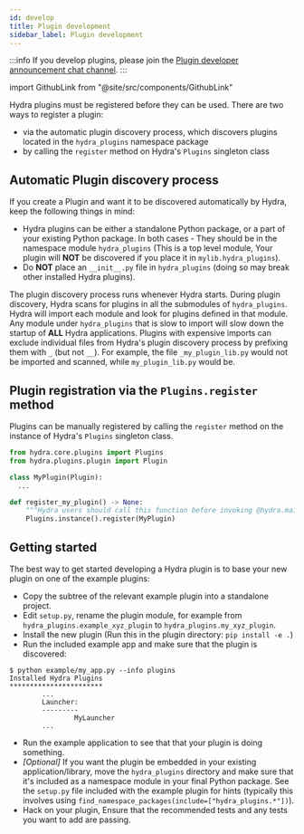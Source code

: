 ```yaml
---
id: develop
title: Plugin development
sidebar_label: Plugin development
---
```


:::info
If you develop plugins, please join the <a href="https://hydra-framework.zulipchat.com/#narrow/stream/233935-Hydra-plugin.20dev.20announcements">Plugin developer announcement chat channel</a>.
:::


import GithubLink from "@site/src/components/GithubLink"

Hydra plugins must be registered before they can be used. There are two ways to register a plugin:
- via the automatic plugin discovery process, which discovers plugins located in the `hydra_plugins` namespace package
- by calling the `register` method on Hydra's `Plugins` singleton class

## Automatic Plugin discovery process

If you create a Plugin and want it to be discovered automatically by Hydra, keep the following things in mind:
- Hydra plugins can be either a standalone Python package, or a part of your existing Python package. 
  In both cases - They should be in the namespace module `hydra_plugins` (This is a top level module, Your plugin will __NOT__ be discovered if you place it in `mylib.hydra_plugins`).
- Do __NOT__ place an `__init__.py` file in `hydra_plugins` (doing so may break other installed Hydra plugins).
  
The plugin discovery process runs whenever Hydra starts. During plugin discovery, Hydra scans for plugins in all the submodules of `hydra_plugins`. Hydra will import each module and look for plugins defined in that module.
Any module under `hydra_plugins` that is slow to import will slow down the startup of __ALL__ Hydra applications.
Plugins with expensive imports can exclude individual files from Hydra's plugin discovery process by prefixing them with `_` (but not `__`).
For example, the file `_my_plugin_lib.py` would not be imported and scanned, while `my_plugin_lib.py` would be.

## Plugin registration via the `Plugins.register` method

Plugins can be manually registered by calling the `register` method on the instance of Hydra's `Plugins` singleton class.
```python
from hydra.core.plugins import Plugins
from hydra.plugins.plugin import Plugin

class MyPlugin(Plugin):
  ...

def register_my_plugin() -> None:
    """Hydra users should call this function before invoking @hydra.main"""
    Plugins.instance().register(MyPlugin)
```

## Getting started

The best way to get started developing a Hydra plugin is to base your new plugin on one of the example plugins:
- Copy the subtree of the relevant <GithubLink to="examples/plugins">example plugin</GithubLink> into a standalone project.
- Edit `setup.py`, rename the plugin module, for example from `hydra_plugins.example_xyz_plugin` to `hydra_plugins.my_xyz_plugin`.
- Install the new plugin (Run this in the plugin directory: `pip install -e .`)
- Run the included example app and make sure that the plugin is discovered:
```shell
$ python example/my_app.py --info plugins
Installed Hydra Plugins
***********************
        ...
        Launcher:
        ---------
                MyLauncher
        ...
```
- Run the example application to see that that your plugin is doing something.
- *[Optional]* If you want the plugin be embedded in your existing application/library, move the `hydra_plugins` directory 
   and make sure that it's included as a namespace module in your final Python package. See the `setup.py` 
   file included with the example plugin for hints (typically this involves using `find_namespace_packages(include=["hydra_plugins.*"])`).
- Hack on your plugin, Ensure that the recommended tests and any tests you want to add are passing.
